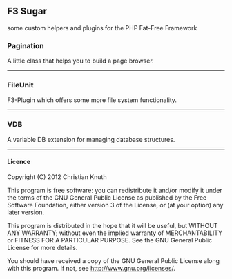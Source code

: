 ## F3 Sugar
some custom helpers and plugins for the PHP Fat-Free Framework


### Pagination

A little class that helps you to build a page browser.

***

### FileUnit

F3-Plugin which offers some more file system functionality.

***

### VDB

A variable DB extension for managing database structures.

***



#### Licence

Copyright (C) 2012 Christian Knuth

This program is free software: you can redistribute it and/or modify
it under the terms of the GNU General Public License as published by
the Free Software Foundation, either version 3 of the License, or
(at your option) any later version.

This program is distributed in the hope that it will be useful,
but WITHOUT ANY WARRANTY; without even the implied warranty of
MERCHANTABILITY or FITNESS FOR A PARTICULAR PURPOSE.  See the
GNU General Public License for more details.

You should have received a copy of the GNU General Public License
along with this program.  If not, see <http://www.gnu.org/licenses/>.